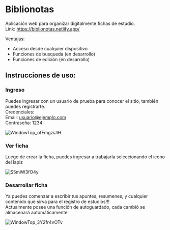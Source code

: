 # Biblionotas

Aplicación web para organizar digitalmente fichas de estudio.  
Link: https://biblionotas.netlify.app/  

Ventajas:
- Acceso desde cualquier dispositivo
- Funciones de busqueda (en desarrollo)
- Funciones de edición (en desarrollo)

## Instrucciones de uso:

### Ingreso
Puedes ingresar con un usuario de prueba para conocer el sitio, también puedes registrarte.  
Credenciales:   
Email: usuario@ejemplo.com  
Contraseña: 1234 

![WindowTop_ofFmgziJlH](https://user-images.githubusercontent.com/82824344/146619222-912ce578-110f-4ab2-a25c-9b5ead070f81.png)

### Ver ficha
Luego de crear la ficha, puedes ingresar a trabajarla seleccionando el ícono del lapiz

![S5mlW3fO4y](https://user-images.githubusercontent.com/82824344/146619398-b12b0943-aded-4fce-a773-d362487732eb.png)

### Desarrollar ficha
Ya puedes comenzar a escribir tus apuntes, resumenes, y cualquier contenido que sirva para el registro de estudios!!!  
Actualmente posee una función de autoguardado, cada cambió se almacenará automáticamente.

![WindowTop_3Y2fr4vOTv](https://user-images.githubusercontent.com/82824344/146619440-4c709886-2a90-420f-9758-b91fa145db68.png)

